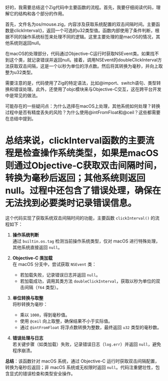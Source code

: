 好的，我需要总结这个Zig代码中主要函数的流程。首先，我要仔细阅读代码，理解它的结构和各个部分的作用。

首先，文件名为os/mouse.zig，内容涉及获取系统配置的双击间隔时间。主要函数是clickInterval()，返回一个可选的u32类型值。函数内部使用了条件判断，根据不同的操作系统标签来处理不同的逻辑。这里主要处理的是macOS的情况，其他系统则返回null。

在macOS的处理部分，代码通过Objective-C运行时获取NSEvent类。如果找不到这个类，就记录错误并返回null。接着，调用NSEvent的doubleClickInterval方法获取双击间隔，这是一个以秒为单位的浮点数。然后将其转换为毫秒，并向上取整为u32类型。

需要注意的是，代码使用了Zig的特定语法，比如@import、switch语句、类型转换和错误处理。此外，还使用了objc模块来与Objective-C交互，这在跨平台开发中是常见的做法。

可能存在的一些疑问点：为什么选择在macOS上处理，其他系统如何处理？转换过程中是否有精度丢失的风险？为什么使用@intFromFloat和@ceil？这些都需要在总结中提到。

总结来说，clickInterval函数的主要流程是检查操作系统类型，如果是macOS则通过Objective-C获取双击间隔时间，转换为毫秒后返回；其他系统则返回null。过程中还包含了错误处理，确保在无法找到必要类时记录错误信息。
================================================
这个代码实现了获取系统双击间隔时间的功能，主要函数 `clickInterval()` 的流程如下：

1. **操作系统判断**  
   通过 `builtin.os.tag` 检测当前操作系统类型，仅对 macOS 进行特殊处理，其他系统直接返回 `null`。

2. **Objective-C 类加载**  
   在 macOS 分支中，尝试获取 `NSEvent` 类：
   - 若加载失败，记录错误日志并返回 `null`。
   - 若加载成功，调用其类方法 `doubleClickInterval`，获取以秒为单位的双击间隔（`f64` 类型）。

3. **单位转换与取整**  
   将秒转换为毫秒：
   - 乘以 `1000`，得到毫秒值。
   - 使用 `@ceil` 向上取整，确保结果不小于实际值。
   - 通过 `@intFromFloat` 将浮点数转换为整数，最终返回 `u32` 类型的毫秒数。

4. **错误处理与日志**  
   若关键步骤（如类加载）失败，记录错误日志（`log.err`）并返回 `null`，避免程序崩溃。

**总结**：该函数针对 macOS 系统，通过 Objective-C 运行时获取双击间隔配置，转换为毫秒后返回；非 macOS 系统或无权限时返回 `null`。代码注重健壮性，包含显式的错误检查和类型安全操作。